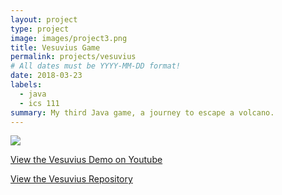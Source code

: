 ```yaml
---
layout: project
type: project
image: images/project3.png
title: Vesuvius Game
permalink: projects/vesuvius
# All dates must be YYYY-MM-DD format!
date: 2018-03-23
labels:
  - java
  - ics 111
summary: My third Java game, a journey to escape a volcano.
---
```


<img class="ui medium right floated rounded image" src="../images/project3b.png">

<a href="https://www.youtube.com/watch?v=UZcx7qcs3dQ&t=2s"><i class="large github icon"></i>View the Vesuvius Demo on Youtube</a>

<a href="https://github.com/s-rathyen/sidhes-labyrinth"><i class="large github icon"></i>View the Vesuvius Repository</a>

